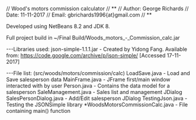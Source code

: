 // Wood's motors commission calculator
// **
// Author: George Richards
// Date: 11-11-2017
// Email: gbrichards1996{at}gmail.com
// **

Developed using NetBeans 8.2 and JDK 8.

Full project build in ~/Final Build/Woods_motors_-_Commission_calc.jar

---Libraries used:
json-simple-1.1.1.jar - Created by Yidong Fang. Available from: https://code.google.com/archive/p/json-simple/ [Accessed 17-11-2017]

---File list: (src/woods/motors/commission/calc)
LoadSave.java - Load and Save salesperson data
MainFrame.java - JFrame first/main window interacted with by user
Person.java - Contains the data model for a salesperson
SaleManagement.java - Sales list and management JDialog
SalesPersonDialog.java - Add/Edit salesperson JDialog
TestingJson.java - Testing the JSONSimple library
*WoodsMotorsCommissionCalc.java - File containing main() function